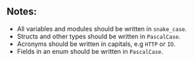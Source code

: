 ## Notes:

- All variables and modules should be written in `snake_case`.
- Structs and other types should be written in `PascalCase`.
- Acronyms should be written in capitals, e.g `HTTP` or `IO`.
- Fields in an enum should be written in `PascalCase`.
